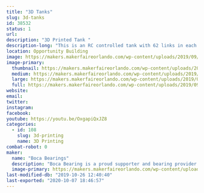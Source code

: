 ```yaml
---
title: "3D Tanks"
slug: 3d-tanks
id: 38532
status: 1
url: 
description: "3D Printed Tank "
description-long: "This is an RC controlled tank with 62 links in each track.  Each side has 3 very complex suspension assemblies. Weighting at 12 lbs this is one of the largest 3-D printed projects printed at Boca Bearings."
location: Opportunity Building
image: https://makers.makerfaireorlando.com/wp-content/uploads/2019/09/20190604_142156-576x1024.jpg
image-primary:
  thumbnail: https://makers.makerfaireorlando.com/wp-content/uploads/2019/09/20190604_142156-150x150.jpg
  medium: https://makers.makerfaireorlando.com/wp-content/uploads/2019/09/20190604_142156-169x300.jpg
  large: https://makers.makerfaireorlando.com/wp-content/uploads/2019/09/20190604_142156-576x1024.jpg
  full: https://makers.makerfaireorlando.com/wp-content/uploads/2019/09/20190604_142156.jpg
website: 
email: 
twitter: 
instagram: 
facebook: 
youtube: https://youtu.be/OxgapiQxJZ8
categories:
  - id: 108
    slug: 3d-printing
    name: 3D Printing
combat-robot: 0
maker:
  name: "Boca Bearings"
  description: "Boca Bearing is a proud supporter and bearing provider for makers all over the world. Based in South Florida, Boca Bearings provides all types of bearings for robotics, remote-controlled aircraft, 3D printers, industrial equipment- you name it! If it rotates, it probably has our bearing inside of it! "
  image-primary: https://makers.makerfaireorlando.com/wp-content/uploads/2015/08/BocaBearings-Logo-Tagline-1024x427.jpg
last-modified-db: "2019-10-26 12:40:40"
last-exported: "2020-10-07 18:46:57"
---
```

